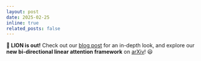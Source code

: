 ```yaml
---
layout: post
date: 2025-02-25 
inline: true
related_posts: false
---
```


**🦁 LION is out!**  Check out our [blog post](https://arshiaafzal.github.io/blog/) for an in-depth look, and explore our **new bi-directional linear attention framework** on [arXiv](https://www.arxiv.org/abs/2502.16249)! 😃
